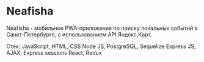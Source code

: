 # Neafisha
Neafisha - мобильное PWA-приложение по поиску локальных событий в Санкт-Петербурге, с использованием API Яндекс.Карт.

Стек:
JavaScript, HTML, CSS
Node JS, PostgreSQL, Sequelize
Express JS, AJAX, Express sessions
React, Redux

